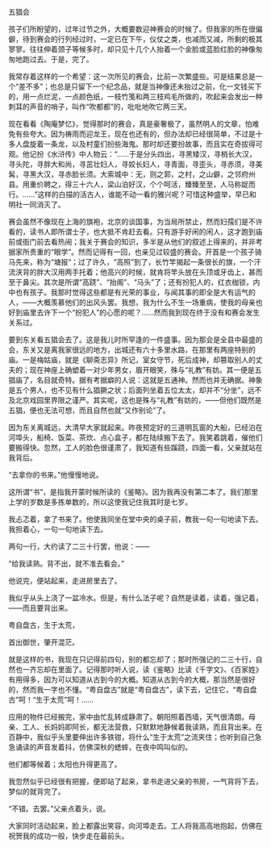 五猖会

  

孩子们所盼望的，过年过节之外，大概要数迎神赛会的时候了。但我家的所在很偏僻，待到赛会的行列经过时，一定已在下午，仪仗之类，也减而又减，所剩的极其寥寥。往往伸着颈子等候多时，却只见十几个人抬着一个金脸或蓝脸红脸的神像匆匆地跑过去。于是，完了。

我常存着这样的一个希望：这一次所见的赛会，比前一次繁盛些。可是结果总是一个“差不多”；也总是只留下一个纪念品，就是当神像还未抬过之前，化一文钱买下的，用一点烂泥，一点颜色纸，一枝竹笺和两三枝鸡毛所做的，吹起来会发出一种刺耳的声音的哨子，叫作“吹都都”的，吡吡地吹它两三天。

现在看看《陶庵梦忆》，觉得那时的赛会，真是豪奢极了，虽然明人的文章，怕难免有些夸大。因为祷雨而迎龙王，现在也还有的，但办法却已经很简单，不过是十多人盘旋着一条龙，以及村童们扮些海鬼。那时却还要扮故事，而且实在奇拔得可观。他记扮《水浒传》中人物云：“……于是分头四出，寻黑矮汉，寻梢长大汉，寻头陀，寻胖大和尚，寻茁壮妇人，寻姣长妇人，寻青面，寻歪头，寻赤须，寻美髯，寻黑大汉，寻赤脸长须。大索城中：无，则之郭，之村，之山僻，之邻府州县。用重价聘之，得三十六人，梁山泊好汉，个个呵活，臻臻至至，人马称娖而行。……”这样的白描的活古人，谁能不动一看的雅兴呢？可惜这种盛举，早已和明社一同消灭了。

赛会虽然不像现在上海的旗袍，北京的谈国事，为当局所禁止，然而妇孺们是不许看的，读书人即所谓士子，也大抵不肯赶去看。只有游手好闲的闲人，这才跑到庙前或衙门前去看热闹；我关于赛会的知识，多半是从他们的叙述上得来的，并非考据家所贵重的“眼学”。然而记得有一回，也亲见过较盛的赛会。开首是一个孩子骑马先来，称为“塘报“；过了许久，“高照”到了，长竹竿揭起一条很长的旗，一个汗流浃背的胖大汉用两手托着；他高兴的时候，就肯将竿头放在头顶或牙齿上，甚而至于鼻尖。其次是所谓“高跷”、“抬阁”、“马头”了；还有扮犯人的，红衣枷锁，内中也有孩子。我那时觉得这些都是有光荣的事业，与闻其事的即全是大有运气的人，——大概羡慕他们的出风头罢。我想，我为什么不生一场重病，使我的母亲也好到庙里去许下一个“扮犯人”的心愿的呢？……然而我到现在终于没有和赛会发生关系过。

要到东关看五猖会去了。这是我儿时所罕逢的一件盛事。因为那会是全县中最盛的会，东关又是离我家很远的地方，出城还有六十多里水路，在那里有两座特别的庙。一是梅姑庙，就是《聊斋志异》所记，室女守节，死后成神，却篡取别人的丈夫的；现在神座上确塑着一对少年男女，眉开眼笑，殊与“礼教”有妨。其一便是五猖庙了，名目就奇特。据有考据癖的人说：这就是五通神。然而也并无确据。神象是五个男人，也不见有什么猖獗之状；后面列坐着五位太太，却并不“分坐”，远不及北京戏园里界限之谨严。其实呢，这也是殊与“礼教”有妨的，——但他们既然是五猖，便也无法可想，而且自然也就“又作别论”了。

因为东关离城远，大清早大家就起来。昨夜预定好的三道明瓦窗的大船，已经泊在河埠头，船椅、饭菜、茶炊、点心盒子，都在陆续搬下去了。我笑着跳着，催他们要搬得快。忽然，工人的脸色很谨肃了，我知道有些蹊跷，四面一看，父亲就站在我背后。

“去拿你的书来。”他慢慢地说。

这所谓“书”，是指我开蒙时候所读的《鉴略》。因为我再没有第二本了。我们那里上学的岁数是多拣单数的，所以这使我记住我其时是七岁。

我忐忑着，拿了书来了。他使我同坐在堂中央的桌子前，教我一句一句地读下去。我担着心，一句一句地读下去。

两句一行，大约读了二三十行罢，他说：——

“给我读熟。背不出，就不准去看会。”

他说完，便站起来，走进房里去了。

我似乎从头上浇了一盆冷水。但是，有什么法子呢？自然是读着，读着，强记着，——而且要背出来。

  

粤自盘古，生于太荒，

首出御世，肇开混茫。

  

就是这样的书，我现在只记得前四句，别的都忘却了；那时所强记的二三十行，自然也一齐忘却在里面了。记得那时听人说，读《鉴略》比读《千字文》、《百家姓》有用得多，因为可以知道从古到今的大概。知道从古到今的大概，那当然是很好的，然而我一字也不懂。“粤自盘古”就是“粤自盘古”，读下去，记住它，“粤自盘古”呵！“生于太荒”呵！……

应用的物件已经搬完，家中由忙乱转成静肃了。朝阳照着西墙，天气很清朗。母亲、工人、长妈妈即阿长，都无法营救，只默默地静候着我读熟，而且背出来。在百静中，我似乎头里要伸出许多铁钳，将什么“生于太荒”之流夹住；也听到自己急急诵读的声音发着抖，仿佛深秋的蟋蟀，在夜中鸣叫似的。

他们都等候着；太阳也升得更高了。

我忽然似乎已经很有把握，便即站了起来，拿书走进父亲的书房，一气背将下去，梦似的就背完了。

“不错。去罢。”父亲点着头，说。

大家同时活动起来，脸上都露出笑容，向河埠走去。工人将我高高地抱起，仿佛在祝贺我的成功一般，快步走在最前头。